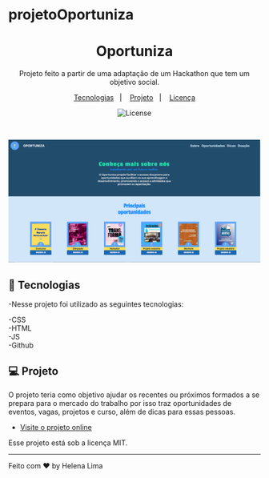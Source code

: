 # projetoOportuniza
<h1 align="center">Oportuniza</h1>

<p align="center">
Projeto feito a partir de uma adaptação de um Hackathon que tem um objetivo social.<br/>
</p>

<p align="center">
  <a href="#-tecnologias">Tecnologias</a>&nbsp;&nbsp;&nbsp;|&nbsp;&nbsp;&nbsp;
  <a href="#-projeto">Projeto</a>&nbsp;&nbsp;&nbsp;|&nbsp;&nbsp;&nbsp;
  <a href="#memo-licença">Licença</a>
</p>

<p align="center">
  <img alt="License" src="https://img.shields.io/static/v1?label=license&message=MIT&color=49AA26&labelColor=000000">
</p>

<br>

<p align="center"> 
    <img alt="Projeto Oportuniza" src="src/imagens/preview.png">

</p>

## 🚀 Tecnologias

-Nesse projeto foi utilizado as seguintes tecnologias:

-CSS <br>
-HTML <br>
-JS <br>
-Github <br>

## 💻 Projeto

O projeto teria como objetivo ajudar os recentes ou próximos formados a se prepara para o mercado do trabalho por isso traz oportunidades de eventos, vagas, projetos e curso, além de dicas para essas pessoas.

- [Visite o projeto online](https://helenapl145.github.io/projetoOportuniza/)

Esse projeto está sob a licença MIT.

---

Feito com ♥ by Helena Lima

